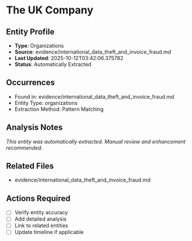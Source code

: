 # The UK Company

## Entity Profile
- **Type**: Organizations
- **Source**: evidence/international_data_theft_and_invoice_fraud.md
- **Last Updated**: 2025-10-12T03:42:06.375782
- **Status**: Automatically Extracted

## Occurrences
- Found in: evidence/international_data_theft_and_invoice_fraud.md
- Entity Type: organizations
- Extraction Method: Pattern Matching

## Analysis Notes
*This entity was automatically extracted. Manual review and enhancement recommended.*

## Related Files
- evidence/international_data_theft_and_invoice_fraud.md

## Actions Required
- [ ] Verify entity accuracy
- [ ] Add detailed analysis
- [ ] Link to related entities
- [ ] Update timeline if applicable
